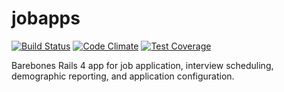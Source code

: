 # jobapps
[![Build Status](https://travis-ci.org/umts/jobapps.svg?branch=master)](https://travis-ci.org/umts/jobapps)
[![Code Climate](https://codeclimate.com/github/umts/jobapps/badges/gpa.svg)](https://codeclimate.com/github/umts/jobapps)
[![Test Coverage](https://codeclimate.com/github/umts/jobapps/badges/coverage.svg)](https://codeclimate.com/github/umts/jobapps/coverage)

Barebones Rails 4 app for job application, interview scheduling, demographic reporting, and application configuration.
